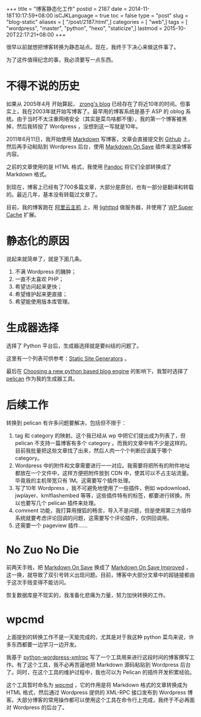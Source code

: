 +++
title = "博客静态化工作"
postid = 2187
date = 2014-11-18T10:17:59+08:00
isCJKLanguage = true
toc = false
type = "post"
slug = "blog-static"
aliases = [ "/post/2187.html",]
categories = [ "web",]
tags = [ "wordpress", "master", "python", "hexo", "staticize",]
lastmod = 2015-10-20T22:17:21+08:00
+++


很早以前就想把博客转换为静态站点。现在，我终于下决心来做这件事了。

为了这件值得纪念的事，我必须要写一点东西。

# 不得不说的历史

如果从 2005年4月 开始算起， [zrong's blog][1] 已经存在了将近10年的时间。但事实上，我在2003年就开始写博客了。最早用的博客系统是基于 ASP 的 oblog 系统。由于当时不太注重网络安全（其实是菜鸟啥都不懂），我的第一个博客被黑掉，然后我转投了 Wordpress ，没想到这一写就是10年。

2011年6月11日，我开始使用 [Markdown][3] 写博客，文章会直接提交到 [Github][2] 上。然后再手动粘贴到 Wordpress 后台，使用 [Markdown On Save][4] 插件来渲染博客内容。

之前的文章使用的是 HTML 格式，我使用 [Pandoc][13] 将它们全部转换成了 Markdown 格式。

到现在，博客上已经有了700多篇文章，大部分是原创，也有一部分是翻译和转载的。最近几年，基本没有转载过文章了。

目前，我的博客跑在 [阿里云主机][5] 上，用 [lighttpd][6] 做服务器，并使用了 [WP Super Cache][7] 扩展。<!--more-->

# 静态化的原因

说起来就简单了，就是下面几条。

1. 不满 Wordpress 的臃肿；
2. 一直不太喜欢 PHP；
3. 希望访问起来更快；
4. 希望维护起来更直接；
5. 希望能使用版本库管理。

# 生成器选择

选择了 Python 平台后，生成器选择就是要纠结的问题了。

这里有一个列表可供参考：[Static Site Generators][8] 。

最后在 [Choosing a new python based blog engine][9] 的影响下，我暂时选择了 [pelican][10] 作为我的生成器工具。

# 后续工作

转换到 pelican 有许多问题要解决，包括但不限于：

1. tag 和 category 的映射。这个我已经从 wp 中把它们提出成为列表了，但 pelican 不支持一篇博客有多个 category 。而我的文章中有不少是这样的。目前我批量把这些文章找了出来，然后人肉一个个判断应该属于哪个 category。
2. Wordpress 中的附件和文章需要进行一一对应。我需要将把所有的附件地址都放在一个文件中，这样方便把附件放到 CDN 中，使其可以不占主站流量。毕竟我的主机带宽只有 1M。这需要写个插件处理。
3. 写了10年 Wordpress ，我不可避免地使用了一些插件，例如 wpdownload、jwplayer、kmlflashembed 等等，这些插件特有的标签，都要进行转换。所以也要写几个 pelican 插件来处理。
4. comment 功能，我打算用搜狐的畅言，导入不是问题，但是使用第三方插件系统就要考虑评论回调的问题，这需要写个评论插件，仅供回调用。
5. 还需要一个 pageview 插件…… 

# No Zuo No Die

前两天手贱，把 [Markdown On Save][4] 换成了 [Markdown On Save Improved][11] ，这一换，就导致了双引号转义出现问题。目前，博客中大部分文章中的超链接都由于这次手贱变得不能访问。

恢复数据库是不现实的，我准备化悲痛为力量，努力加快转换的工作。

# wpcmd

上面提到的转换工作不是一天能完成的，尤其是对于我这种 python 菜鸟来说，许多东西都要一边学习一边开发。

我基于 [python-wordpress-xmlrpc][12] 写了一个工具用来进行这段时间的博客撰写工作。有了这个工具，我不必再苦逼地把 Markdown 源码粘贴到 Wordpress 后台了。同时，在这个工具的维护过程中，我也可以为 Pelican 的插件开发积累经验。

这个工具暂时命名为 [wpcmd][14] ，它的作用是将 Markdown 格式的文章转换成为 HTML 格式，然后通过 Wordpress 提供的 XML-RPC 接口发布到 Wordpress 博客。大部分博客的常用操作都可以使用这个工具在命令行上完成，我终于不必再面对 Wordpress 的后台了。

[1]: http://zengrong.net
[2]: http://github.com/zrong/blog
[3]: http://daringfireball.net/projects/markdown/
[4]: https://wordpress.org/plugins/markdown-on-save/
[5]: https://blog.zengrong.net/post/1735.html
[6]: http://www.lighttpd.net/
[7]: https://wordpress.org/plugins/wp-super-cache/
[8]: https://staticsitegenerators.net/
[9]: http://pydanny.com/choosing-a-new-python-based-blog-engine.html
[10]: http://pelican.readthedocs.org/
[11]: https://wordpress.org/plugins/markdown-on-save-improved/
[12]: http://python-wordpress-xmlrpc.readthedocs.org/
[13]: http://johnmacfarlane.net/pandoc/
[14]: https://blog.zengrong.net/wpcmd/
